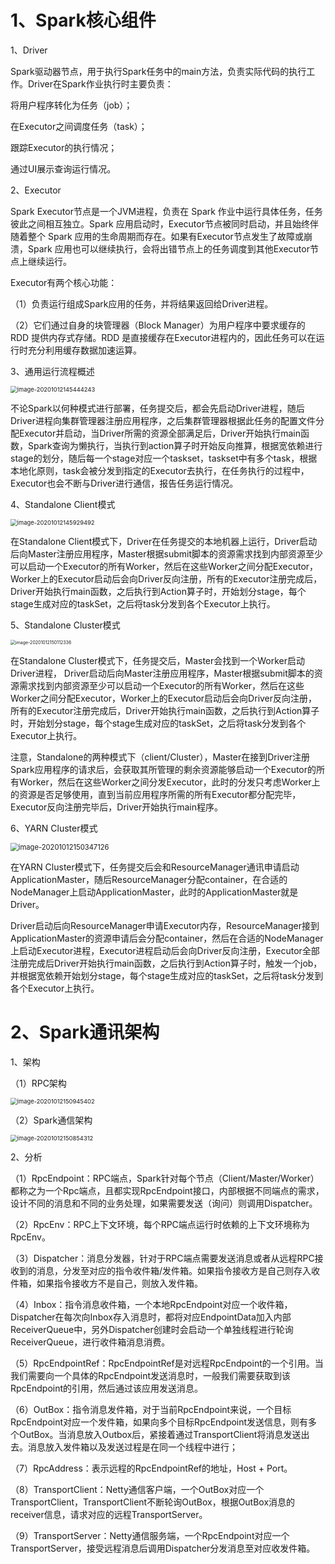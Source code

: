 # 1、Spark核心组件

1、Driver

Spark驱动器节点，用于执行Spark任务中的main方法，负责实际代码的执行工作。Driver在Spark作业执行时主要负责：

将用户程序转化为任务（job）；

在Executor之间调度任务（task）；

跟踪Executor的执行情况；

通过UI展示查询运行情况。

2、Executor

Spark Executor节点是一个JVM进程，负责在 Spark 作业中运行具体任务，任务彼此之间相互独立。Spark 应用启动时，Executor节点被同时启动，并且始终伴随着整个 Spark 应用的生命周期而存在。如果有Executor节点发生了故障或崩溃，Spark 应用也可以继续执行，会将出错节点上的任务调度到其他Executor节点上继续运行。

Executor有两个核心功能：

（1）负责运行组成Spark应用的任务，并将结果返回给Driver进程。

（2）它们通过自身的块管理器（Block Manager）为用户程序中要求缓存的 RDD 提供内存式存储。RDD 是直接缓存在Executor进程内的，因此任务可以在运行时充分利用缓存数据加速运算。

3、通用运行流程概述

<img src="https://gitee.com/whlgdxlkl/my-picture-bed/raw/master/uploadPicture/image-20201012145444243.png" alt="image-20201012145444243" style="zoom:67%;" />

不论Spark以何种模式进行部署，任务提交后，都会先启动Driver进程，随后Driver进程向集群管理器注册应用程序，之后集群管理器根据此任务的配置文件分配Executor并启动，当Driver所需的资源全部满足后，Driver开始执行main函数，Spark查询为懒执行，当执行到action算子时开始反向推算，根据宽依赖进行stage的划分，随后每一个stage对应一个taskset，taskset中有多个task，根据本地化原则，task会被分发到指定的Executor去执行，在任务执行的过程中，Executor也会不断与Driver进行通信，报告任务运行情况。

4、Standalone Client模式

<img src="https://gitee.com/whlgdxlkl/my-picture-bed/raw/master/uploadPicture/image-20201012145929492.png" alt="image-20201012145929492" style="zoom:67%;" />

在Standalone Client模式下，Driver在任务提交的本地机器上运行，Driver启动后向Master注册应用程序，Master根据submit脚本的资源需求找到内部资源至少可以启动一个Executor的所有Worker，然后在这些Worker之间分配Executor，Worker上的Executor启动后会向Driver反向注册，所有的Executor注册完成后，Driver开始执行main函数，之后执行到Action算子时，开始划分stage，每个stage生成对应的taskSet，之后将task分发到各个Executor上执行。

5、Standalone Cluster模式

<img src="https://gitee.com/whlgdxlkl/my-picture-bed/raw/master/uploadPicture/image-20201012150112336.png" alt="image-20201012150112336" style="zoom:50%;" />

在Standalone Cluster模式下，任务提交后，Master会找到一个Worker启动Driver进程， Driver启动后向Master注册应用程序，Master根据submit脚本的资源需求找到内部资源至少可以启动一个Executor的所有Worker，然后在这些Worker之间分配Executor，Worker上的Executor启动后会向Driver反向注册，所有的Executor注册完成后，Driver开始执行main函数，之后执行到Action算子时，开始划分stage，每个stage生成对应的taskSet，之后将task分发到各个Executor上执行。

注意，Standalone的两种模式下（client/Cluster），Master在接到Driver注册Spark应用程序的请求后，会获取其所管理的剩余资源能够启动一个Executor的所有Worker，然后在这些Worker之间分发Executor，此时的分发只考虑Worker上的资源是否足够使用，直到当前应用程序所需的所有Executor都分配完毕，Executor反向注册完毕后，Driver开始执行main程序。

6、YARN Cluster模式

<img src="https://gitee.com/whlgdxlkl/my-picture-bed/raw/master/uploadPicture/image-20201012150347126.png" alt="image-20201012150347126" style="zoom:80%;" />

在YARN Cluster模式下，任务提交后会和ResourceManager通讯申请启动ApplicationMaster，随后ResourceManager分配container，在合适的NodeManager上启动ApplicationMaster，此时的ApplicationMaster就是Driver。

Driver启动后向ResourceManager申请Executor内存，ResourceManager接到ApplicationMaster的资源申请后会分配container，然后在合适的NodeManager上启动Executor进程，Executor进程启动后会向Driver反向注册，Executor全部注册完成后Driver开始执行main函数，之后执行到Action算子时，触发一个job，并根据宽依赖开始划分stage，每个stage生成对应的taskSet，之后将task分发到各个Executor上执行。

# 2、Spark通讯架构

1、架构

（1）RPC架构

<img src="https://gitee.com/whlgdxlkl/my-picture-bed/raw/master/uploadPicture/image-20201012150945402.png" alt="image-20201012150945402" style="zoom:67%;" />

（2）Spark通信架构

<img src="https://gitee.com/whlgdxlkl/my-picture-bed/raw/master/uploadPicture/image-20201012150854312.png" alt="image-20201012150854312" style="zoom:67%;" />

2、分析

（1）RpcEndpoint：RPC端点，Spark针对每个节点（Client/Master/Worker）都称之为一个Rpc端点，且都实现RpcEndpoint接口，内部根据不同端点的需求，设计不同的消息和不同的业务处理，如果需要发送（询问）则调用Dispatcher。

（2）RpcEnv：RPC上下文环境，每个RPC端点运行时依赖的上下文环境称为RpcEnv。

（3）Dispatcher：消息分发器，针对于RPC端点需要发送消息或者从远程RPC接收到的消息，分发至对应的指令收件箱/发件箱。如果指令接收方是自己则存入收件箱，如果指令接收方不是自己，则放入发件箱。

（4）Inbox：指令消息收件箱，一个本地RpcEndpoint对应一个收件箱，Dispatcher在每次向Inbox存入消息时，都将对应EndpointData加入内部ReceiverQueue中，另外Dispatcher创建时会启动一个单独线程进行轮询ReceiverQueue，进行收件箱消息消费。

（5）RpcEndpointRef：RpcEndpointRef是对远程RpcEndpoint的一个引用。当我们需要向一个具体的RpcEndpoint发送消息时，一般我们需要获取到该RpcEndpoint的引用，然后通过该应用发送消息。

（6）OutBox：指令消息发件箱，对于当前RpcEndpoint来说，一个目标RpcEndpoint对应一个发件箱，如果向多个目标RpcEndpoint发送信息，则有多个OutBox。当消息放入Outbox后，紧接着通过TransportClient将消息发送出去。消息放入发件箱以及发送过程是在同一个线程中进行；

（7）RpcAddress：表示远程的RpcEndpointRef的地址，Host + Port。

（8）TransportClient：Netty通信客户端，一个OutBox对应一个TransportClient，TransportClient不断轮询OutBox，根据OutBox消息的receiver信息，请求对应的远程TransportServer。

（9）TransportServer：Netty通信服务端，一个RpcEndpoint对应一个TransportServer，接受远程消息后调用Dispatcher分发消息至对应收发件箱。














































